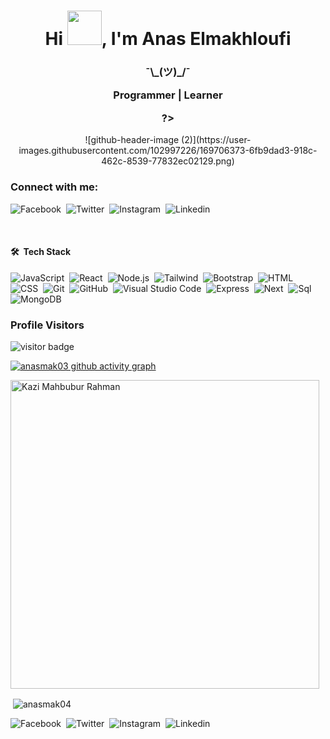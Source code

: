 <h1 align="center">Hi <img src="https://github.com/NoobMahbub/NoobMahbub/blob/main/Wave.gif" height="55px" width="55px">, I'm Anas Elmakhloufi</h1>
<h3 align="center">¯\_(ツ)_/¯

Programmer | Learner

?></h3>

<div align="center">![github-header-image (2)](https://user-images.githubusercontent.com/102997226/169706373-6fb9dad3-918c-462c-8539-77832ec02129.png)</div>


### Connect with me:
![Facebook](https://img.shields.io/badge/Facebook-1877F2?style=for-the-badge&logo=facebook&logoColor=white)&nbsp;
![Twitter](https://img.shields.io/badge/Twitter-1DA1F2?style=for-the-badge&logo=twitter&logoColor=white)&nbsp;
![Instagram](https://img.shields.io/badge/Instagram-E4405F?style=for-the-badge&logo=instagram&logoColor=white)&nbsp;
![Linkedin](https://img.shields.io/badge/LinkedIn-0077B5?style=for-the-badge&logo=linkedin&logoColor=white)&nbsp;


<br />

#### 🛠 &nbsp;Tech Stack

![JavaScript](https://img.shields.io/badge/JavaScript-323330?style=for-the-badge&logo=javascript&logoColor=F7DF1E)&nbsp;
![React](https://img.shields.io/badge/React-20232A?style=for-the-badge&logo=react&logoColor=61DAFB)&nbsp;
![Node.js](https://img.shields.io/badge/Node.js-339933?style=for-the-badge&logo=nodedotjs&logoColor=white)&nbsp;
![Tailwind](https://img.shields.io/badge/Tailwind_CSS-38B2AC?style=for-the-badge&logo=tailwind-css&logoColor=white)&nbsp;
![Bootstrap](https://img.shields.io/badge/Bootstrap-563D7C?style=for-the-badge&logo=bootstrap&logoColor=white)&nbsp;
![HTML](https://img.shields.io/badge/HTML5-E34F26?style=for-the-badge&logo=html5&logoColor=white)&nbsp;
![CSS](	https://img.shields.io/badge/CSS3-1572B6?style=for-the-badge&logo=css3&logoColor=white)&nbsp;
![Git](https://img.shields.io/badge/GIT-E44C30?style=for-the-badge&logo=git&logoColor=white)&nbsp;
![GitHub](https://img.shields.io/badge/GitHub-100000?style=for-the-badge&logo=github&logoColor=white)&nbsp;
![Visual Studio Code](https://img.shields.io/badge/Visual_Studio_Code-0078D4?style=for-the-badge&logo=visual%20studio%20code&logoColor=white)&nbsp;
![Express](https://img.shields.io/badge/Express.js-000000?style=for-the-badge&logo=express&logoColor=white)&nbsp;
![Next](https://img.shields.io/badge/next.js-000000?style=for-the-badge&logo=nextdotjs&logoColor=white)&nbsp;
  ![Sql](https://img.shields.io/badge/MySQL-005C84?style=for-the-badge&logo=mysql&logoColor=white)&nbsp;
  ![MongoDB](https://img.shields.io/badge/MongoDB-4EA94B?style=for-the-badge&logo=mongodb&logoColor=white)&nbsp;
<br />

### Profile Visitors 
![visitor badge](https://visitor-badge.glitch.me/badge?page_id=anasmak04.visitor-badge&left_color=blue&right_color=yellow)
<br />

[![anasmak03 github activity graph](https://activity-graph.herokuapp.com/graph?username=anasmak03&bg_color=ffffff&color=777777&line=ff5200&point=1adbce&area=true&hide_border=true)](https://github.com/anasmak04/github-readme-activity-graph)




<p><img width="494" align="center" src="https://github-readme-stats.vercel.app/api/top-langs?username=anasmak04&show_icons=true&locale=en&layout=compact" alt="Kazi Mahbubur Rahman" /></p>



<p>&nbsp;<img align="center" src="https://github-readme-stats.vercel.app/api?username=anasmak04&show_icons=true&locale=en" alt="anasmak04" /></p>

![Facebook](https://img.shields.io/badge/Facebook-1877F2?style=for-the-badge&logo=facebook&logoColor=white)&nbsp;
![Twitter](https://img.shields.io/badge/Twitter-1DA1F2?style=for-the-badge&logo=twitter&logoColor=white)&nbsp;
![Instagram](https://img.shields.io/badge/Instagram-E4405F?style=for-the-badge&logo=instagram&logoColor=white)&nbsp;
![Linkedin](https://img.shields.io/badge/LinkedIn-0077B5?style=for-the-badge&logo=linkedin&logoColor=white)&nbsp;



